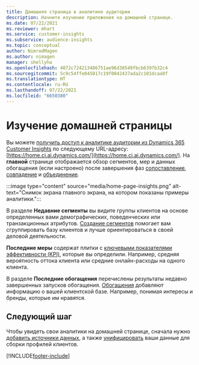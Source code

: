 ```yaml
---
title: Домашняя страница в аналитике аудитории
description: Начните изучение приложения на домашней странице.
ms.date: 07/22/2021
ms.reviewer: mhart
ms.service: customer-insights
ms.subservice: audience-insights
ms.topic: conceptual
author: NimrodMagen
ms.author: nimagen
manager: shellyha
ms.openlocfilehash: 4072c724213486751ae96d38549fbcb6397b32c4
ms.sourcegitcommit: 5c9c54ffe045017c19f0042437ada2c101dcaa0f
ms.translationtype: HT
ms.contentlocale: ru-RU
ms.lasthandoff: 07/22/2021
ms.locfileid: "6650380"
---
```

# <a name="explore-the-home-page"></a>Изучение домашней страницы

Вы можете [получить доступ к аналитике аудитории из Dynamics 365 Customer Insights](https://home.ci.ai.dynamics.com/) по следующему URL-адресу: [https://home.ci.ai.dynamics.com/](https://home.ci.ai.dynamics.com/).
На **главной** странице отображается обзор сегментов, мер и данных обогащения (если настроено) после завершения фаз [сопоставление](map-entities.md), [совпадение](match-entities.md) и [объединение](merge-entities.md).

:::image type="content" source="media/home-page-insights.png" alt-text="Снимок экрана главного экрана, на котором показаны примеры аналитики.":::

В разделе **Недавние сегменты** вы видите группы клиентов на основе определенных вами демографических, поведенческих или транзакционных атрибутов. [Создание сегментов](segments.md) помогает вам сгруппировать базу клиентов и лучше ориентироваться в своей деловой деятельности.

**Последние меры** содержат плитки с [ключевыми показателями эффективности (KPI)](measures.md), которые вы определили. Например, средняя вероятность оттока клиента или средние онлайн-расходы на одного клиента.

В разделе **Последние обогащения** перечислены результаты недавно завершенных запусков обогащения. [Обогащения](enrichment-hub.md) добавляют информацию о вашей клиентской базе. Например, понимая интересы и бренды, которые им нравятся.

## <a name="next-step"></a>Следующий шаг

Чтобы увидеть свои аналитики на домашней странице, сначала нужно [добавить источники данных](data-sources.md), а также [унифицировать](data-unification.md) ваши данные для сборки профилей клиентов.

[!INCLUDE[footer-include](../includes/footer-banner.md)]